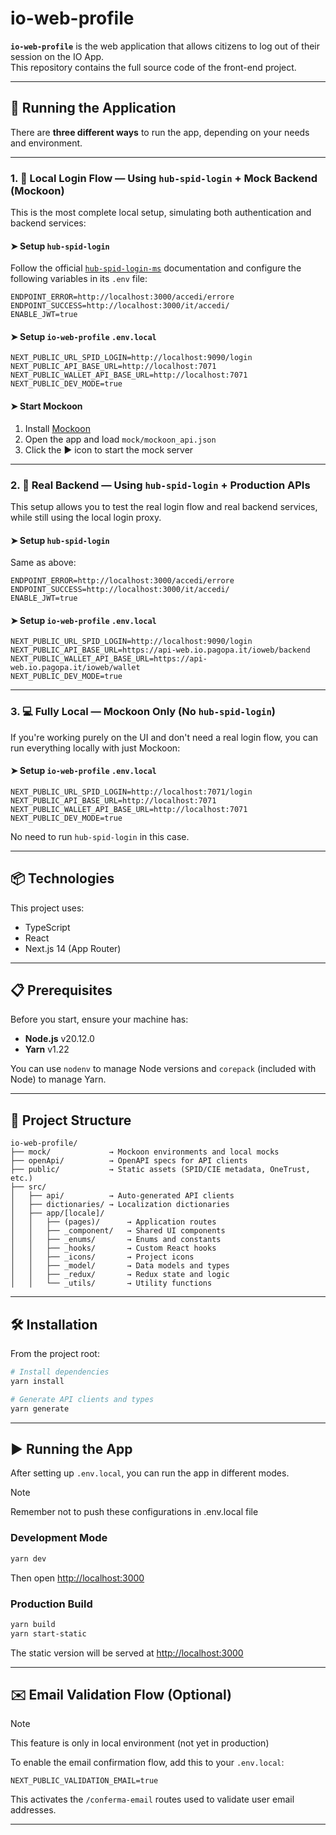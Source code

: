# io-web-profile

**`io-web-profile`** is the web application that allows citizens to log out of their session on the IO App.  
This repository contains the full source code of the front-end project.

---

## 🚀 Running the Application

There are **three different ways** to run the app, depending on your needs and environment.

---

### 1. 🧪 Local Login Flow — Using `hub-spid-login` + Mock Backend (Mockoon)

This is the most complete local setup, simulating both authentication and backend services:

#### ➤ Setup `hub-spid-login`

Follow the official [`hub-spid-login-ms`](https://github.com/pagopa/hub-spid-login-ms) documentation and configure the following variables in its `.env` file:

```env
ENDPOINT_ERROR=http://localhost:3000/accedi/errore
ENDPOINT_SUCCESS=http://localhost:3000/it/accedi/
ENABLE_JWT=true
```

#### ➤ Setup `io-web-profile` `.env.local`

```env
NEXT_PUBLIC_URL_SPID_LOGIN=http://localhost:9090/login
NEXT_PUBLIC_API_BASE_URL=http://localhost:7071
NEXT_PUBLIC_WALLET_API_BASE_URL=http://localhost:7071
NEXT_PUBLIC_DEV_MODE=true
```

#### ➤ Start Mockoon

1. Install [Mockoon](https://mockoon.com/download/)
2. Open the app and load `mock/mockoon_api.json`
3. Click the ▶ icon to start the mock server

---

### 2. 🔗 Real Backend — Using `hub-spid-login` + Production APIs

This setup allows you to test the real login flow and real backend services, while still using the local login proxy.

#### ➤ Setup `hub-spid-login`

Same as above:

```env
ENDPOINT_ERROR=http://localhost:3000/accedi/errore
ENDPOINT_SUCCESS=http://localhost:3000/it/accedi/
ENABLE_JWT=true
```

#### ➤ Setup `io-web-profile` `.env.local`

```env
NEXT_PUBLIC_URL_SPID_LOGIN=http://localhost:9090/login
NEXT_PUBLIC_API_BASE_URL=https://api-web.io.pagopa.it/ioweb/backend
NEXT_PUBLIC_WALLET_API_BASE_URL=https://api-web.io.pagopa.it/ioweb/wallet
NEXT_PUBLIC_DEV_MODE=true
```

---

### 3. 💻 Fully Local — Mockoon Only (No `hub-spid-login`)

If you're working purely on the UI and don't need a real login flow, you can run everything locally with just Mockoon:

#### ➤ Setup `io-web-profile` `.env.local`

```env
NEXT_PUBLIC_URL_SPID_LOGIN=http://localhost:7071/login
NEXT_PUBLIC_API_BASE_URL=http://localhost:7071
NEXT_PUBLIC_WALLET_API_BASE_URL=http://localhost:7071
NEXT_PUBLIC_DEV_MODE=true
```

No need to run `hub-spid-login` in this case.

---

## 📦 Technologies

This project uses:

- TypeScript
- React
- Next.js 14 (App Router)

---

## 📋 Prerequisites

Before you start, ensure your machine has:

- **Node.js** v20.12.0
- **Yarn** v1.22

You can use `nodenv` to manage Node versions and `corepack` (included with Node) to manage Yarn.

---

## 📁 Project Structure

```
io-web-profile/
├── mock/             → Mockoon environments and local mocks
├── openApi/          → OpenAPI specs for API clients
├── public/           → Static assets (SPID/CIE metadata, OneTrust, etc.)
├── src/
│   ├── api/          → Auto-generated API clients
│   ├── dictionaries/ → Localization dictionaries
│   ├── app/[locale]/
│   │   ├── (pages)/      → Application routes
│   │   ├── _component/   → Shared UI components
│   │   ├── _enums/       → Enums and constants
│   │   ├── _hooks/       → Custom React hooks
│   │   ├── _icons/       → Project icons
│   │   ├── _model/       → Data models and types
│   │   ├── _redux/       → Redux state and logic
│   │   └── _utils/       → Utility functions
```

---

## 🛠️ Installation

From the project root:

```bash
# Install dependencies
yarn install

# Generate API clients and types
yarn generate
```

---

## ▶️ Running the App

After setting up `.env.local`, you can run the app in different modes.

> [!Note]
> Remember not to push these configurations in .env.local file

### Development Mode

```bash
yarn dev
```

Then open [http://localhost:3000](http://localhost:3000)

### Production Build

```bash
yarn build
yarn start-static
```

The static version will be served at [http://localhost:3000](http://localhost:3000)

---

## ✉️ Email Validation Flow (Optional)

> [!Note]
> This feature is only in local environment (not yet in production)

To enable the email confirmation flow, add this to your `.env.local`:

```env
NEXT_PUBLIC_VALIDATION_EMAIL=true
```

This activates the `/conferma-email` routes used to validate user email addresses.

---
